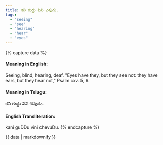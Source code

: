 ```yaml
---
title: కని గుడ్డు విని చెవుడు.
tags:
  - "seeing"
  - "see"
  - "hearing"
  - "hear"
  - "eyes"
---
```


{% capture data %}
#### Meaning in English:
Seeing, blind; hearing, deaf.
"Eyes have they, but they see not: they have ears, but they hear not," Psalm cxv. 5, 6.

#### Meaning in Telugu:
కని గుడ్డు విని చెవుడు.

#### English Transliteration:
kani guDDu vini chevuDu.
{% endcapture %}

<div class="notice">{{ data | markdownify }}</div>

